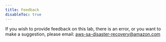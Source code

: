 ```yaml
---
title: Feedback
disableToc: true
---
```



If you wish to provide feedback on this lab, there is an error, or you want to make a suggestion, please email: [aws-sa-disaster-recovery@amazon.com](mailto:aws-sa-disaster-recovery@amazon.com)
